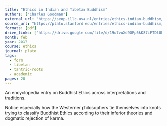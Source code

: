 ```yaml
---
title: "Ethics in Indian and Tibetan Buddhism"
authors: ["Charles Goodman"]
external_url: "https://seop.illc.uva.nl/entries/ethics-indian-buddhism/"
source_url: "https://plato.stanford.edu/entries/ethics-indian-buddhism/"
formats: [pdf]
drive_links: ["https://drive.google.com/file/d/19u7vuXd9GFp5kK87iFTDl0E2EgxhjWTo/view?usp=drivesdk"]
month: feb
year: 2017
course: ethics
journal: plato
tags:
  - form
  - tibetan
  - tantric-roots
  - academic
pages: 20
---
```


An encyclopedia entry on Buddhist Ethics across interpretations and traditions.

Notice especially how the Westerner philosophers tie themselves into knots trying to classify Buddhist Ethics according to their inferior theories and dogmatic rejection of karma.
